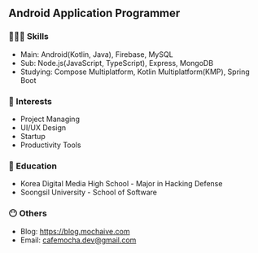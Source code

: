 ## Android Application Programmer

### 🧑🏻‍💻 Skills
- Main: Android(Kotlin, Java), Firebase, MySQL
- Sub: Node.js(JavaScript, TypeScript), Express, MongoDB
- Studying: Compose Multiplatform, Kotlin Multiplatform(KMP), Spring Boot

### 🤩 Interests
- Project Managing
- UI/UX Design
- Startup
- Productivity Tools

### 🏫 Education
- Korea Digital Media High School - Major in Hacking Defense
- Soongsil University - School of Software

### 😶 Others
- Blog: https://blog.mochaive.com
- Email: cafemocha.dev@gmail.com
